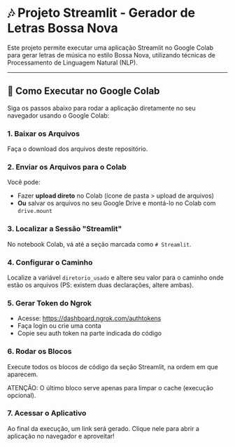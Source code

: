 # 🎶 Projeto Streamlit - Gerador de Letras Bossa Nova

Este projeto permite executar uma aplicação Streamlit no Google Colab para gerar letras de música no estilo Bossa Nova, utilizando técnicas de Processamento de Linguagem Natural (NLP).

---

## 🚀 Como Executar no Google Colab

Siga os passos abaixo para rodar a aplicação diretamente no seu navegador usando o Google Colab:

### 1. Baixar os Arquivos

Faça o download dos arquivos deste repositório.

### 2. Enviar os Arquivos para o Colab

Você pode:
- Fazer **upload direto** no Colab (ícone de pasta > upload de arquivos)
- **Ou** salvar os arquivos no seu Google Drive e montá-lo no Colab com `drive.mount`

### 3. Localizar a Sessão "Streamlit"

No notebook Colab, vá até a seção marcada como `# Streamlit`.

### 4. Configurar o Caminho

Localize a variável `diretorio_usado` e altere seu valor para o caminho onde estão os arquivos (PS: existem duas declarações, altere ambas).

### 5. Gerar Token do Ngrok

- Acesse: https://dashboard.ngrok.com/authtokens
- Faça login ou crie uma conta
- Copie seu auth token na parte indicada do código

### 6. Rodar os Blocos

Execute todos os blocos de código da seção Streamlit, na ordem em que aparecem.

ATENÇÃO: O último bloco serve apenas para limpar o cache (execução opcional).

### 7. Acessar o Aplicativo

Ao final da execução, um link será gerado. Clique nele para abrir a aplicação no navegador e aproveitar!
